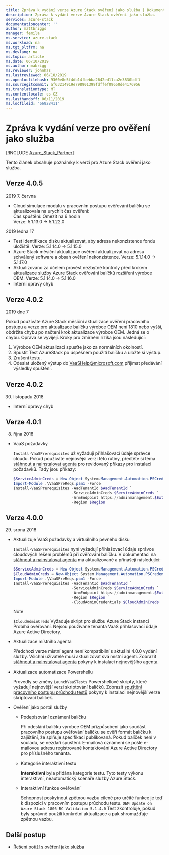 ```yaml
---
title: Zpráva k vydání verze Azure Stack ověření jako služba | Dokumentace Microsoftu
description: Zpráva k vydání verze Azure Stack ověření jako služba.
services: azure-stack
documentationcenter: ''
author: mattbriggs
manager: femila
ms.service: azure-stack
ms.workload: na
ms.tgt_pltfrm: na
ms.devlang: na
ms.topic: article
ms.date: 06/10/2019
ms.author: mabrigg
ms.reviewer: johnhas
ms.lastreviewed: 06/10/2019
ms.openlocfilehash: 9360e8e5f4db14fbebba2642ed11ca2e3830bdf1
ms.sourcegitcommit: af63214919e798901399fdffef09650de4176956
ms.translationtype: MT
ms.contentlocale: cs-CZ
ms.lasthandoff: 06/11/2019
ms.locfileid: "66828411"
---
```

# <a name="release-notes-for-validation-as-a-service"></a>Zpráva k vydání verze pro ověření jako služba

[!INCLUDE [Azure_Stack_Partner](./includes/azure-stack-partner-appliesto.md)]

Tento článek obsahuje poznámky k verzi pro Azure Stack ověření jako služba.

## <a name="version-405"></a>Verze 4.0.5

2019 7. června

- Cloud simulace modulu v pracovním postupu ověřování balíčku se aktualizovala na urychlit čas ověření:  
    Čas spuštění: Omezit na 6 hodin  
    Verze: 5.1.13.0 -> 5.1.22.0  


2019 ledna 17

- Test identifikace disku aktualizovat, aby adresa nekonzistence fondu úložiště. Verze: 5.1.14.0 -> 5.1.15.0
- Azure Stack měsíční aktualizace ověření aktualizovat na adresu schválený software a obsah ověření nekonzistence. Verze: 5.1.14.0 -> 5.1.17.0
- Aktualizováno za účelem provést nezbytné kontroly před krokem aktualizace služby Azure Stack ověřování balíčků rozšíření výrobce OEM. Verze: 5.1.14.0 -> 5.1.16.0
- Interní opravy chyb

## <a name="version-402"></a>Verze 4.0.2

2019 dne 7

Pokud používáte Azure Stack měsíční aktualizace ověření pracovního postupu a verze pro aktualizace balíčku výrobce OEM není 1810 nebo vyšší, obdržíte chybu po načtení krok aktualizace výrobce OEM. Jedná se o chybu. Oprava se vyvíjejí. Kroky pro zmírnění rizika jsou následující:

1. Výrobce OEM aktualizaci spusťte jako za normálních okolností.
2. Spustit Test AzureStack po úspěšném použití balíčku a uložte si výstup.
3. Zrušení testu.
4. Odeslat uložený výstup do VaaSHelp@microsoft.com přijímat předávání výsledky spuštění.

## <a name="version-402"></a>Verze 4.0.2

30. listopadu 2018

- Interní opravy chyb

## <a name="version-401"></a>Verze 4.0.1

8. října 2018

- VaaS požadavky

    `Install-VaaSPrerequisites` už vyžadují přihlašovací údaje správce cloudu. Pokud používáte nejnovější verzi této rutiny, přečtěte si téma [stáhnout a nainstalovat agenta](azure-stack-vaas-local-agent.md#download-and-install-the-agent) pro revidovaný příkazy pro instalaci požadavků. Tady jsou příkazy:

    ```powershell
    $ServiceAdminCreds = New-Object System.Management.Automation.PSCredential "<aadServiceAdminUser>", (ConvertTo-SecureString "<aadServiceAdminPassword>" -AsPlainText -Force)
    Import-Module .\VaaSPreReqs.psm1 -Force
    Install-VaaSPrerequisites -AadTenantId $AadTenantId `
                              -ServiceAdminCreds $ServiceAdminCreds `
                              -ArmEndpoint https://adminmanagement.$ExternalFqdn `
                              -Region $Region
    ```

## <a name="version-400"></a>Verze 4.0.0

29. srpna 2018

- Aktualizuje VaaS požadavky a virtuálního pevného disku

    `Install-VaaSPrerequisites` nyní vyžadují přihlašovací údaje správce cloudových řešení problémů při ověřování balíčku. V dokumentaci na [stáhnout a nainstalovat agenta](azure-stack-vaas-local-agent.md#download-and-install-the-agent) má aktualizované a přinášejí následující:

    ```powershell
    $ServiceAdminCreds = New-Object System.Management.Automation.PSCredential "<aadServiceAdminUser>", (ConvertTo-SecureString "<aadServiceAdminPassword>" -AsPlainText -Force)
    $CloudAdminCreds = New-Object System.Management.Automation.PSCredential "<cloudAdminDomain\username>", (ConvertTo-SecureString "<cloudAdminPassword>" -AsPlainText -Force)
    Import-Module .\VaaSPreReqs.psm1 -Force
    Install-VaaSPrerequisites -AadTenantId $AadTenantId `
                              -ServiceAdminCreds $ServiceAdminCreds `
                              -ArmEndpoint https://adminmanagement.$ExternalFqdn `
                              -Region $Region `
                              -CloudAdminCredentials $CloudAdminCreds
    ```
    > [!NOTE]
    > `$CloudAdminCreds` Vyžaduje skript pro službu Azure Stack instanci Probíhá ověřování. Nejsou používané tenanta VaaS přihlašovací údaje Azure Active Directory.

- Aktualizace místního agenta

    Předchozí verze místní agent není kompatibilní s aktuální 4.0.0 vydání služby. Všichni uživatelé musí aktualizovat svá místní agenti. Zobrazit [stáhnout a nainstalovat agenta](azure-stack-vaas-local-agent.md#download-and-install-the-agent) pokyny k instalaci nejnovějšího agenta.

- Aktualizace automatizace Powershellu

    Provedly se změny `LaunchVaaSTests` Powershellové skripty, které vyžadují nejnovější verzi skriptování balíčků. Zobrazit [spuštění pracovního postupu průchodu testů](azure-stack-vaas-automate-with-powershell.md#launch-the-test-pass-workflow) pokyny k instalaci nejnovější verze skriptovací balíček.

- Ověření jako portál služby

  - Podepisování oznámení balíčku

    Při odeslání balíčku výrobce OEM přizpůsobení jako součást pracovního postupu ověřování balíčku se ověří formát balíčku k zajištění, že splňuje specifikaci publikovaná. Pokud balíček není v souladu, se nezdaří spuštění. E-mailová oznámení se pošle e-mailovou adresu registrované kontaktování Azure Active Directory pro příslušného tenanta.

  - Kategorie interaktivní testu

    **Interaktivní** byla přidána kategorie testu. Tyto testy výkonu interaktivní, neautomatický scénáře služby Azure Stack.

  - Interaktivní funkce ověřování

    Schopnost poskytnout zpětnou vazbu cílené pro určité funkce je teď k dispozici v pracovním postupu průchodu testu. `OEM Update on Azure Stack 1806 RC Validation 5.1.4.0` Test zkontroluje, pokud byly správně použili konkrétní aktualizace a pak shromažďuje zpětnou vazbu.

## <a name="next-steps"></a>Další postup

- [Řešení potíží s ověření jako služba](azure-stack-vaas-troubleshoot.md)

